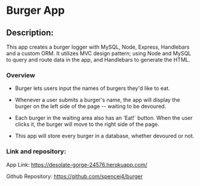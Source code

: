 # Burger App

## Description:
This app creates a burger logger with MySQL, Node, Express, Handlebars and a custom ORM. It utilizes MVC design pattern; using Node and MySQL to query and route data in the app, and Handlebars to generate the HTML.

### Overview

* Burger lets users input the names of burgers they'd like to eat.

* Whenever a user submits a burger's name, the app will display the burger on the left side of the page -- waiting to be devoured.

* Each burger in the waiting area also has an 'Eat!` button. When the user clicks it, the burger will move to the right side of the page.

* This app will store every burger in a database, whether devoured or not.


### Link and repository:

App Link:
https://desolate-gorge-24576.herokuapp.com/

Github Repository:
https://github.com/spencej4/burger